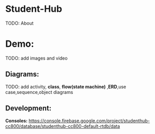 # Student-Hub

TODO: About	

# Demo:

TODO: add images and video

## Diagrams:

TODO: add activity, **class**, **flow(state machine)** ,**ERD**,use case,sequence,object diagrams



## Development:

**Consoles:**
https://console.firebase.google.com/project/studenthub-cc800/database/studenthub-cc800-default-rtdb/data
